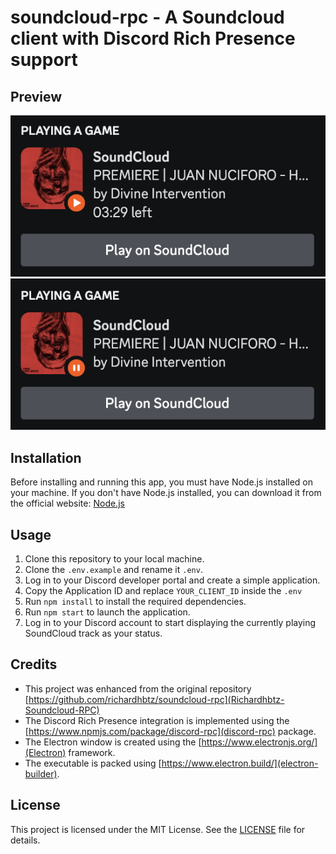 # soundcloud-rpc - A Soundcloud client with Discord Rich Presence support

## Preview
![Preview-Play](assets/preview-play.png)
![Preview-Pause](assets/preview-pause.png)

## Installation
<!-- installation -->
Before installing and running this app, you must have Node.js installed on your machine. If you don't have Node.js installed, you can download it from the official website: [Node.js](https://nodejs.org/)

## Usage
<!-- usage -->
1. Clone this repository to your local machine.
2. Clone the `.env.example` and rename it `.env`.
3. Log in to your Discord developer portal and create a simple application.
4. Copy the Application ID and replace `YOUR_CLIENT_ID` inside the `.env`
5. Run `npm install` to install the required dependencies.
6. Run `npm start` to launch the application.
7. Log in to your Discord account to start displaying the currently playing SoundCloud track as your status.

## Credits
<!-- credits-->
- This project was enhanced from the original repository [https://github.com/richardhbtz/soundcloud-rpc](Richardhbtz-Soundcloud-RPC)
- The Discord Rich Presence integration is implemented using the [https://www.npmjs.com/package/discord-rpc](discord-rpc) package.
- The Electron window is created using the [https://www.electronjs.org/](Electron) framework.
- The executable is packed using [https://www.electron.build/](electron-builder).

## License
This project is licensed under the MIT License. See the [LICENSE](https://github.com/Maghwyn/soundcloud-live-rpc/blob/main/LICENSE) file for details.
